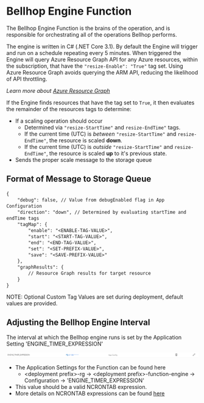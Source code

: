 # Bellhop Engine Function
The Bellhop Engine Function is the brains of the operation, and is responsible for orchestrating all of the operations Bellhop performs. 

The engine is written in C# (.NET Core 3.1). By default the Engine will trigger and run on a schedule repeating every 5 minutes. When triggered the Engine will query Azure Resource Graph API for any Azure resources, within the subscription, that have the `"resize-Enable": "True"` tag set. Using Azure Resource Graph avoids querying the ARM API, reducing the likelihood of API throttling.

_Learn more about [Azure Resource Graph](https://docs.microsoft.com/en-us/azure/governance/resource-graph/overview)_

If the Engine finds resources that have the tag set to `True`, it then evaluates the remainder of the resources tags to determine:
- If a scaling operation should occur
    - Determined via `"resize-StartTime"` and `resize-EndTime"` tags.
    - If the current time (UTC) is _between_ `"resize-StartTime"` and `resize-EndTime"`, the resource is scaled **down**.
    - If the current time (UTC) is _outside_ `"resize-StartTime"` and `resize-EndTime"`, the resource is scaled **up** to it's previous state.
- Sends the proper scale message to the storage queue


## Format of Message to Storage Queue

```
{
    "debug": false, // Value from debugEnabled flag in App Configuration
    "direction": "down", // Determined by evaluating startTime and endTime tags
    "tagMap": {
        "enable": "<ENABLE-TAG-VALUE>",
        "start": "<START-TAG-VALUE>",
        "end": "<END-TAG-VALUE>",
        "set": "<SET-PREFIX-VALUE>",
        "save": "<SAVE-PREFIX-VALUE>"
    },
    "graphResults": {
        // Resource Graph results for target resource
    }
}
```

NOTE: Optional Custom Tag Values are set during deployment, default values are provided.

## Adjusting the Bellhop Engine Interval

The interval at which the Bellhop engine runs is set by the Application Setting 'ENGINE_TIMER_EXPRESSION'

![Bellhop Interval Setting](../images/timer_interval_setting.png)

- The Application Settings for the Function can be found here
    - &lt;deployment prefix&gt;-rg &rarr; &lt;deployment prefix&gt;-function-engine &rarr; Configuration &rarr; 'ENGINE_TIMER_EXPRESSION'
- This value should be a valid NCRONTAB expression.
- More details on NCRONTAB expressions can be found [here](https://docs.microsoft.com/en-us/azure/azure-functions/functions-bindings-timer?tabs=csharp#ncrontab-expressions)
